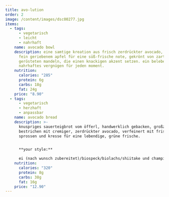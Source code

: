 ```yaml
---
title: avo-lution
order: 2
image: /content/images/dsc00277.jpg
items:
  - tags:
      - vegetarisch
      - leicht
      - nahrhaft
    name: avocado bowl
    description: eine samtige kreation aus frisch zerdrückter avocado, veredelt mit
      fein geriebenem apfel für eine süß-frische note, gekrönt von zart
      gerösteten mandeln, die einen knackigen akzent setzen. ein belebendes,
      nahrhaftes vergnügen für jeden moment.
    nutrition:
      calories: "285"
      protein: 6g
      carbs: 18g
      fat: 24g
    price: "8.90"
  - tags:
      - vegetarisch
      - herzhaft
      - anpassbar
    name: avocado bread
    description: >-
      knuspriges sauerteigbrot vom öfferl, handwerklich gebacken, großzügig
      bestrichen mit cremiger, zerdrückter avocado, verfeinert mit frischen
      sprossen und kresse für eine lebendige, grüne frische.


      **your style:**

      ei (nach wunsch zubereitet)/biospeck/biolachs/shiitake und champignons pilze
    nutrition:
      calories: "320"
      protein: 8g
      carbs: 38g
      fat: 16g
    price: "12.90"
---
```

